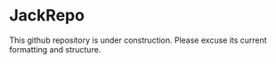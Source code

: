 # JackRepo
This github repository is under construction. Please excuse its current formatting and structure.
